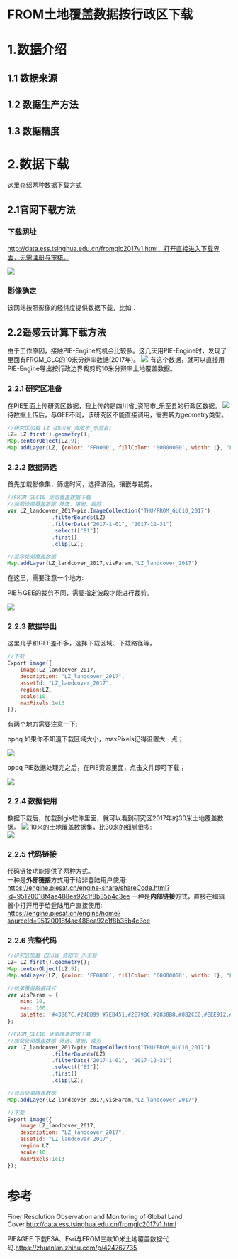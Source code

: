 # FROM土地覆盖数据按行政区下载
# 1.数据介绍

## 1.1 数据来源

## 1.2 数据生产方法

## 1.3 数据精度



# 2.数据下载

这里介绍两种数据下载方式

## 2.1官网下载方法

### 下载网址

http://data.ess.tsinghua.edu.cn/fromglc2017v1.html，打开直接进入下载界面，无需注册与审核。

![](https://gitee.com/kitmyfaceplease/image_upload/raw/master/img/202112031749311.png)

### 影像确定

该网站按照影像的经纬度提供数据下载，比如：

  





## 2.2遥感云计算下载方法

由于工作原因，接触PIE-Engine的机会比较多。这几天用PIE-Engine时，发现了里面有FROM_GLC的10米分辨率数据(2017年)。
![](https://gitee.com/kitmyfaceplease/image_upload/raw/master/image/20211016233628.png) 
有这个数据，就可以直接用PIE-Engine导出按行政边界裁剪的10米分辨率土地覆盖数据。

### 2.2.1 研究区准备
在PIE里面上传研究区数据，我上传的是四川省_资阳市_乐至县的行政区数据。
![](https://gitee.com/kitmyfaceplease/image_upload/raw/master/image/20211016223921.png)
待数据上传后，与GEE不同，该研究区不能直接调用，需要转为geometry类型。
```javascript
//研究区加载 LZ（四川省_资阳市_乐至县）
LZ= LZ.first().geometry(); 
Map.centerObject(LZ,9);    
Map.addLayer(LZ, {color: 'FF0000', fillColor: '00000000', width: 1}, "LZ")
```
### 2.2.2 数据筛选
首先加载影像集，筛选时间，选择波段，镶嵌与裁剪。
```javascript
//FROM_GLC10 徒弟覆盖数据下载                  
//加载徒弟覆盖数据 筛选、镶嵌、裁剪  
var LZ_landcover_2017=pie.ImageCollection("THU/FROM_GLC10_2017")
              .filterBounds(LZ)
              .filterDate("2017-1-01", "2017-12-31")
              .select(["B1"])
              .first()
              .clip(LZ);

//显示徒弟覆盖数据
Map.addLayer(LZ_landcover_2017,visParam,"LZ_landcover_2017")
```
在这里，需要注意一个地方:  

PIE与GEE的裁剪不同，需要指定波段才能进行裁剪。  

![](https://gitee.com/kitmyfaceplease/image_upload/raw/master/image/20211016224900.png)


### 2.2.3 数据导出
这里几乎和GEE差不多，选择下载区域、下载路径等。
```javascript
//下载
Export.image({
    image:LZ_landcover_2017,
    description: "LZ_landcover_2017",
    assetId: "LZ_landcover_2017",
    region:LZ,
    scale:10,
    maxPixels:1e13
});
```
有两个地方需要注意一下:    

ppqq 如果你不知道下载区域大小，maxPixels记得设置大一点；  

![](https://gitee.com/kitmyfaceplease/image_upload/raw/master/image/20211016230727.png)      

ppqq PIE数据处理完之后，在PIE资源里面，点击文件即可下载；  

![](https://gitee.com/kitmyfaceplease/image_upload/raw/master/image/20211016225636.png)

### 2.2.4 数据使用
数据下载后，加载到gis软件里面，就可以看到研究区2017年的30米土地覆盖数据。
![](https://gitee.com/kitmyfaceplease/image_upload/raw/master/image/20211016234758.png)
10米的土地覆盖数据集，比30米的细腻很多:  
![](https://gitee.com/kitmyfaceplease/image_upload/raw/master/image/20211016235013.png)


### 2.2.5 代码链接
代码链接功能提供了两种方式。  
一种是**外部链接**方式用于给非登陆用户使用:  
https://engine.piesat.cn/engine-share/shareCode.html?id=95120018f4ae488ea92c1f8b35b4c3ee 
一种是**内部链接**方式，直接在编辑器中打开用于给登陆用户直接使用:    
https://engine.piesat.cn/engine/home?sourceId=95120018f4ae488ea92c1f8b35b4c3ee

### 2.2.6 完整代码
```javascript
//研究区加载 四川省_资阳市_乐至县
LZ= LZ.first().geometry(); 
Map.centerObject(LZ,9);    
Map.addLayer(LZ, {color: 'FF0000', fillColor: '00000000', width: 1}, "LZ")

//徒弟覆盖数据样式
var visParam = {
    min: 10,
    max: 100,
    palette: '#43B87C,#24DB99,#7EB451,#2E79BC,#2838B8,#8B2CC0,#EEE912,#BC1FA1,#17214F,#B81A74,#B5CF52,#932626,#2B328B,#AA5C5C,#2561E9,#874949,#4ECF61,#AE5151'
};

//FROM_GLC10 徒弟覆盖数据下载                  
//加载徒弟覆盖数据 筛选、镶嵌、裁剪  
var LZ_landcover_2017=pie.ImageCollection("THU/FROM_GLC10_2017")
              .filterBounds(LZ)
              .filterDate("2017-1-01", "2017-12-31")
              .select(["B1"])
              .first()
              .clip(LZ);

//显示徒弟覆盖数据
Map.addLayer(LZ_landcover_2017,visParam,"LZ_landcover_2017")

//下载
Export.image({
    image:LZ_landcover_2017,
    description: "LZ_landcover_2017",
    assetId: "LZ_landcover_2017",
    region:LZ,
    scale:10,
    maxPixels:1e13
});
```

# 参考

Finer Resolution Observation and Monitoring of Global Land Cover.http://data.ess.tsinghua.edu.cn/fromglc2017v1.html

PIE&GEE 下载ESA、Esri与FROM三款10米土地覆盖数据代码.https://zhuanlan.zhihu.com/p/424767735

